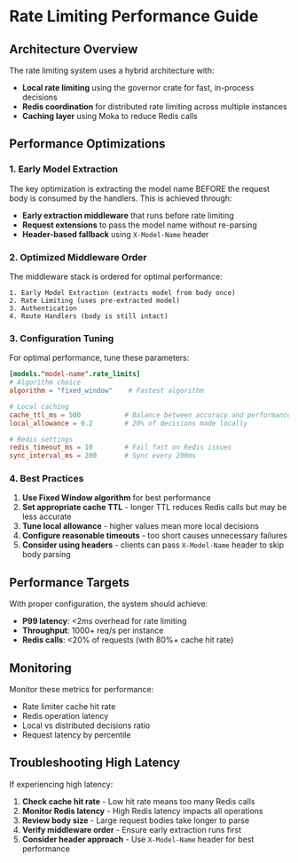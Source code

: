 # Rate Limiting Performance Guide

## Architecture Overview

The rate limiting system uses a hybrid architecture with:
- **Local rate limiting** using the governor crate for fast, in-process decisions
- **Redis coordination** for distributed rate limiting across multiple instances
- **Caching layer** using Moka to reduce Redis calls

## Performance Optimizations

### 1. Early Model Extraction

The key optimization is extracting the model name BEFORE the request body is consumed by the handlers. This is achieved through:

- **Early extraction middleware** that runs before rate limiting
- **Request extensions** to pass the model name without re-parsing
- **Header-based fallback** using `X-Model-Name` header

### 2. Optimized Middleware Order

The middleware stack is ordered for optimal performance:

```
1. Early Model Extraction (extracts model from body once)
2. Rate Limiting (uses pre-extracted model)
3. Authentication
4. Route Handlers (body is still intact)
```

### 3. Configuration Tuning

For optimal performance, tune these parameters:

```toml
[models."model-name".rate_limits]
# Algorithm choice
algorithm = "fixed_window"    # Fastest algorithm

# Local caching
cache_ttl_ms = 500           # Balance between accuracy and performance
local_allowance = 0.2        # 20% of decisions made locally

# Redis settings
redis_timeout_ms = 10        # Fail fast on Redis issues
sync_interval_ms = 200       # Sync every 200ms
```

### 4. Best Practices

1. **Use Fixed Window algorithm** for best performance
2. **Set appropriate cache TTL** - longer TTL reduces Redis calls but may be less accurate
3. **Tune local allowance** - higher values mean more local decisions
4. **Configure reasonable timeouts** - too short causes unnecessary failures
5. **Consider using headers** - clients can pass `X-Model-Name` header to skip body parsing

## Performance Targets

With proper configuration, the system should achieve:
- **P99 latency**: <2ms overhead for rate limiting
- **Throughput**: 1000+ req/s per instance
- **Redis calls**: <20% of requests (with 80%+ cache hit rate)

## Monitoring

Monitor these metrics for performance:
- Rate limiter cache hit rate
- Redis operation latency
- Local vs distributed decisions ratio
- Request latency by percentile

## Troubleshooting High Latency

If experiencing high latency:

1. **Check cache hit rate** - Low hit rate means too many Redis calls
2. **Monitor Redis latency** - High Redis latency impacts all operations
3. **Review body size** - Large request bodies take longer to parse
4. **Verify middleware order** - Ensure early extraction runs first
5. **Consider header approach** - Use `X-Model-Name` header for best performance